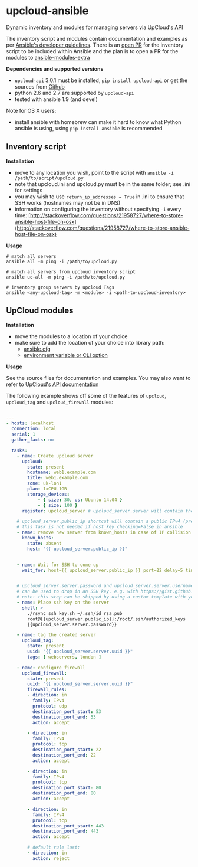 # upcloud-ansible
Dynamic inventory and modules for managing servers via UpCloud's API

The inventory script and modules contain documentation and examples as per
[Ansible's developer guidelines](http://docs.ansible.com/developing_modules.html).
There is an [open PR](https://github.com/ansible/ansible/pull/11586) for the inventory script to be included
within Ansible and the plan is to open a PR for the modules to
[ansible-modules-extra](https://github.com/ansible/ansible-modules-extras)

**Dependencies and supported versions**

* `upcloud-api` 3.0.1 must be installed, `pip install upcloud-api` or get the sources from
  [Github](https://github.com/UpCloudLtd/upcloud-python-api)
* python 2.6 and 2.7 are supported by `upcloud-api`
* tested with ansible 1.9 (and devel)

Note for OS X users:
* install ansible with homebrew can make it hard to know what Python ansible is using, using `pip install ansible` is recommended

## Inventory script

**Installation**

* move to any location you wish, point to the script with `ansible -i /path/to/script/upcloud.py`
* note that upcloud.ini and upcloud.py must be in the same folder; see .ini for settings
* you may wish to use `return_ip_addresses = True` in .ini to ensure that SSH works (hostnames may not be in DNS)
* information on configuring the inventory without specifying `-i` every time:
[http://stackoverflow.com/questions/21958727/where-to-store-ansible-host-file-on-osx](http://stackoverflow.com/questions/21958727/where-to-store-ansible-host-file-on-osx)

**Usage**

```
# match all servers
ansible all -m ping -i /path/to/upcloud.py

# match all servers from upcloud inventory script
ansible uc-all -m ping -i /path/to/upcloud.py

# inventory group servers by upcloud Tags
ansible <any-upcloud-tag> -m <module> -i <path-to-upcloud-inventory>
```

## UpCloud modules

**Installation**

* move the modules to a location of your choice
* make sure to add the location of your choice into library path:
    * [ansible.cfg](http://docs.ansible.com/intro_configuration.html#library)
    * [environment variable or CLI option](http://docs.ansible.com/developing_modules.html)

**Usage**

See the source files for documentation and examples. You may also want to refer to
[UpCloud's API documentation](https://www.upcloud.com/api/)

The following example shows off some of the features of `upcloud`, `upcloud_tag` and `upcloud_firewall` modules:

```yaml

---
- hosts: localhost
  connection: local
  serial: 1
  gather_facts: no

  tasks:
    - name: Create upcloud server
      upcloud:
        state: present
        hostname: web1.example.com
        title: web1.example.com
        zone: uk-lon1
        plan: 1xCPU-1GB
        storage_devices:
            - { size: 30, os: Ubuntu 14.04 }
            - { size: 100 }
      register: upcloud_server # upcloud_server.server will contain the API response body

    # upcloud_server.public_ip shortcut will contain a public IPv4 (preferred) or IPv6 address
    # this task is not needed if host_key_checking=False in ansible
    - name: remove new server from known_hosts in case of IP collision
      known_hosts:
        state: absent
        host: "{{ upcloud_server.public_ip }}"


    - name: Wait for SSH to come up
      wait_for: host={{ upcloud_server.public_ip }} port=22 delay=5 timeout=320 state=started


    # upcloud_server.server.password and upcloud_server.server.username
    # can be used to drop in an SSH key. e.g. with https://gist.github.com/elnygren/965a6db4f3fd8e242e90
    # note: this step can be skipped by using a custom template with your SSH keys preloaded
    - name: Place ssh key on the server
      shell: >
        ./rsync_ssh_key.sh ~/.ssh/id_rsa.pub
        root@{{upcloud_server.public_ip}}:/root/.ssh/authorized_keys
        {{upcloud_server.server.password}}

    - name: tag the created server
      upcloud_tag:
        state: present
        uuid: "{{ upcloud_server.server.uuid }}"
        tags: [ webservers, london ]

    - name: configure firewall
      upcloud_firewall:
        state: present
        uuid: "{{ upcloud_server.server.uuid }}"
        firewall_rules:
        - direction: in
          family: IPv4
          protocol: udp
          destination_port_start: 53
          destination_port_end: 53
          action: accept

        - direction: in
          family: IPv4
          protocol: tcp
          destination_port_start: 22 
          destination_port_end: 22 
          action: accept

        - direction: in
          family: IPv4
          protocol: tcp
          destination_port_start: 80
          destination_port_end: 80
          action: accept

        - direction: in
          family: IPv4
          protocol: tcp
          destination_port_start: 443
          destination_port_end: 443
          action: accept

        # default rule last:
        - direction: in
          action: reject
```



